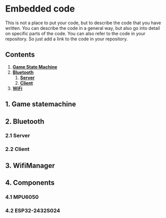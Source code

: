 # Embedded code

This is not a place to put your code, but to describe the code that you have written. You can describe the code in a general way, but also go into detail on specific parts of the code. You can also refer to the code in your repository. So just add a link to the code in your repository.

## Contents
1. **[Game State Machine](#1-game-statemachine)**
2. **[Bluetooth](#2-bluetooth)**
   1. **[Server](#21-server)**
   2. **[Client](#22-client)**
3. **[WiFi](#3-wifimanager)**

## 1. Game statemachine


## 2. Bluetooth

### 2.1 Server

### 2.2 Client

## 3. WifiManager

## 4. Components

### 4.1 MPU6050

### 4.2 ESP32-2432S024
